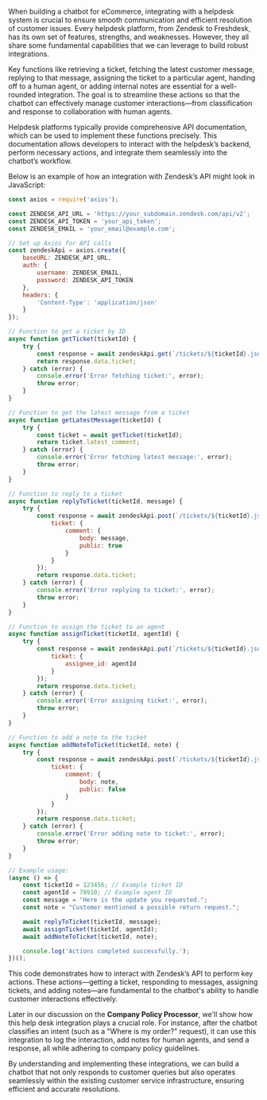 When building a chatbot for eCommerce, integrating with a helpdesk system is crucial to ensure smooth communication and efficient resolution of customer issues. Every helpdesk platform, from Zendesk to Freshdesk, has its own set of features, strengths, and weaknesses. However, they all share some fundamental capabilities that we can leverage to build robust integrations.

Key functions like retrieving a ticket, fetching the latest customer message, replying to that message, assigning the ticket to a particular agent, handing off to a human agent, or adding internal notes are essential for a well-rounded integration. The goal is to streamline these actions so that the chatbot can effectively manage customer interactions—from classification and response to collaboration with human agents.

Helpdesk platforms typically provide comprehensive API documentation, which can be used to implement these functions precisely. This documentation allows developers to interact with the helpdesk’s backend, perform necessary actions, and integrate them seamlessly into the chatbot’s workflow.

Below is an example of how an integration with Zendesk’s API might look in JavaScript:

```JavaScript
const axios = require('axios');

const ZENDESK_API_URL = 'https://your_subdomain.zendesk.com/api/v2';  
const ZENDESK_API_TOKEN = 'your_api_token';  
const ZENDESK_EMAIL = 'your_email@example.com';

// Set up Axios for API calls  
const zendeskApi = axios.create({  
    baseURL: ZENDESK_API_URL,  
    auth: {  
        username: ZENDESK_EMAIL,  
        password: ZENDESK_API_TOKEN  
    },  
    headers: {  
        'Content-Type': 'application/json'  
    }  
});

// Function to get a ticket by ID  
async function getTicket(ticketId) {  
    try {  
        const response = await zendeskApi.get(`/tickets/${ticketId}.json`);  
        return response.data.ticket;  
    } catch (error) {  
        console.error('Error fetching ticket:', error);  
        throw error;  
    }  
}

// Function to get the latest message from a ticket  
async function getLatestMessage(ticketId) {  
    try {  
        const ticket = await getTicket(ticketId);  
        return ticket.latest_comment;  
    } catch (error) {  
        console.error('Error fetching latest message:', error);  
        throw error;  
    }  
}

// Function to reply to a ticket  
async function replyToTicket(ticketId, message) {  
    try {  
        const response = await zendeskApi.post(`/tickets/${ticketId}.json`, {  
            ticket: {  
                comment: {  
                    body: message,  
                    public: true  
                }  
            }  
        });  
        return response.data.ticket;  
    } catch (error) {  
        console.error('Error replying to ticket:', error);  
        throw error;  
    }  
}

// Function to assign the ticket to an agent  
async function assignTicket(ticketId, agentId) {  
    try {  
        const response = await zendeskApi.put(`/tickets/${ticketId}.json`, {  
            ticket: {  
                assignee_id: agentId  
            }  
        });  
        return response.data.ticket;  
    } catch (error) {  
        console.error('Error assigning ticket:', error);  
        throw error;  
    }  
}

// Function to add a note to the ticket  
async function addNoteToTicket(ticketId, note) {  
    try {  
        const response = await zendeskApi.post(`/tickets/${ticketId}.json`, {  
            ticket: {  
                comment: {  
                    body: note,  
                    public: false  
                }  
            }  
        });  
        return response.data.ticket;  
    } catch (error) {  
        console.error('Error adding note to ticket:', error);  
        throw error;  
    }  
}

// Example usage:  
(async () => {  
    const ticketId = 123456; // Example ticket ID  
    const agentId = 78910; // Example agent ID  
    const message = "Here is the update you requested.";  
    const note = "Customer mentioned a possible return request.";

    await replyToTicket(ticketId, message);  
    await assignTicket(ticketId, agentId);  
    await addNoteToTicket(ticketId, note);

    console.log('Actions completed successfully.');  
})();
```

This code demonstrates how to interact with Zendesk’s API to perform key actions. These actions—getting a ticket, responding to messages, assigning tickets, and adding notes—are fundamental to the chatbot's ability to handle customer interactions effectively.

Later in our discussion on the **Company Policy Processor**, we'll show how this help desk integration plays a crucial role. For instance, after the chatbot classifies an intent (such as a "Where is my order?" request), it can use this integration to log the interaction, add notes for human agents, and send a response, all while adhering to company policy guidelines.

By understanding and implementing these integrations, we can build a chatbot that not only responds to customer queries but also operates seamlessly within the existing customer service infrastructure, ensuring efficient and accurate resolutions.

